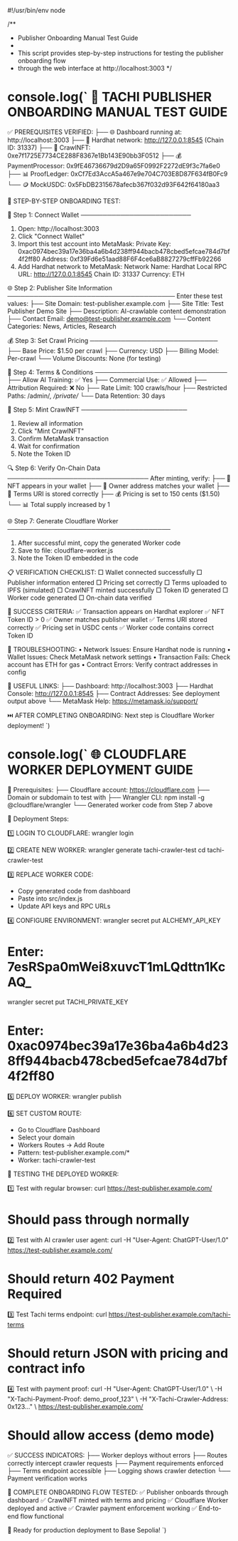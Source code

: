 #!/usr/bin/env node

/**
 * Publisher Onboarding Manual Test Guide
 * 
 * This script provides step-by-step instructions for testing the publisher onboarding flow
 * through the web interface at http://localhost:3003
 */

console.log(`
🚀 TACHI PUBLISHER ONBOARDING MANUAL TEST GUIDE
==================================================

✅ PREREQUISITES VERIFIED:
├── 🌐 Dashboard running at: http://localhost:3003
├── 🔗 Hardhat network: http://127.0.0.1:8545 (Chain ID: 31337)
├── 📄 CrawlNFT: 0xe7f1725E7734CE288F8367e1Bb143E90bb3F0512
├── 💰 PaymentProcessor: 0x9fE46736679d2D9a65F0992F2272dE9f3c7fa6e0
├── 📊 ProofLedger: 0xCf7Ed3AccA5a467e9e704C703E8D87F634fB0Fc9
└── 🪙 MockUSDC: 0x5FbDB2315678afecb367f032d93F642f64180aa3

🎯 STEP-BY-STEP ONBOARDING TEST:

📱 Step 1: Connect Wallet
─────────────────────────
1. Open: http://localhost:3003
2. Click "Connect Wallet"
3. Import this test account into MetaMask:
   Private Key: 0xac0974bec39a17e36ba4a6b4d238ff944bacb478cbed5efcae784d7bf4f2ff80
   Address: 0xf39Fd6e51aad88F6F4ce6aB8827279cffFb92266
4. Add Hardhat network to MetaMask:
   Network Name: Hardhat Local
   RPC URL: http://127.0.0.1:8545
   Chain ID: 31337
   Currency: ETH

🌐 Step 2: Publisher Site Information
──────────────────────────────────────
Enter these test values:
├── Site Domain: test-publisher.example.com
├── Site Title: Test Publisher Demo Site
├── Description: AI-crawlable content demonstration
├── Contact Email: demo@test-publisher.example.com
└── Content Categories: News, Articles, Research

💰 Step 3: Set Crawl Pricing
─────────────────────────────
├── Base Price: $1.50 per crawl
├── Currency: USD
├── Billing Model: Per-crawl
└── Volume Discounts: None (for testing)

📜 Step 4: Terms & Conditions
──────────────────────────────
├── Allow AI Training: ✅ Yes
├── Commercial Use: ✅ Allowed
├── Attribution Required: ❌ No
├── Rate Limit: 100 crawls/hour
├── Restricted Paths: /admin/*, /private/*
└── Data Retention: 30 days

🎨 Step 5: Mint CrawlNFT
────────────────────────
1. Review all information
2. Click "Mint CrawlNFT"
3. Confirm MetaMask transaction
4. Wait for confirmation
5. Note the Token ID

🔍 Step 6: Verify On-Chain Data
────────────────────────────────
After minting, verify:
├── 🎫 NFT appears in your wallet
├── 👛 Owner address matches your wallet
├── 📄 Terms URI is stored correctly
├── 💰 Pricing is set to 150 cents ($1.50)
└── 📊 Total supply increased by 1

🌐 Step 7: Generate Cloudflare Worker
─────────────────────────────────────
1. After successful mint, copy the generated Worker code
2. Save to file: cloudflare-worker.js
3. Note the Token ID embedded in the code

📋 VERIFICATION CHECKLIST:
□ Wallet connected successfully
□ Publisher information entered
□ Pricing set correctly
□ Terms uploaded to IPFS (simulated)
□ CrawlNFT minted successfully
□ Token ID generated
□ Worker code generated
□ On-chain data verified

🎉 SUCCESS CRITERIA:
✅ Transaction appears on Hardhat explorer
✅ NFT Token ID > 0
✅ Owner matches publisher wallet
✅ Terms URI stored correctly
✅ Pricing set in USDC cents
✅ Worker code contains correct Token ID

🚨 TROUBLESHOOTING:
• Network Issues: Ensure Hardhat node is running
• Wallet Issues: Check MetaMask network settings
• Transaction Fails: Check account has ETH for gas
• Contract Errors: Verify contract addresses in config

🔗 USEFUL LINKS:
├── Dashboard: http://localhost:3003
├── Hardhat Console: http://127.0.0.1:8545
├── Contract Addresses: See deployment output above
└── MetaMask Help: https://metamask.io/support/

⏭️  AFTER COMPLETING ONBOARDING:
   Next step is Cloudflare Worker deployment!
`)

console.log(`
🌐 CLOUDFLARE WORKER DEPLOYMENT GUIDE
=====================================

🔧 Prerequisites:
├── Cloudflare account: https://cloudflare.com
├── Domain or subdomain to test with
├── Wrangler CLI: npm install -g @cloudflare/wrangler
└── Generated worker code from Step 7 above

📝 Deployment Steps:

1️⃣  LOGIN TO CLOUDFLARE:
   wrangler login

2️⃣  CREATE NEW WORKER:
   wrangler generate tachi-crawler-test
   cd tachi-crawler-test

3️⃣  REPLACE WORKER CODE:
   - Copy generated code from dashboard
   - Paste into src/index.js
   - Update API keys and RPC URLs

4️⃣  CONFIGURE ENVIRONMENT:
   wrangler secret put ALCHEMY_API_KEY
   # Enter: 7esRSpa0mWei8xuvcT1mLQdttn1KcAQ_
   
   wrangler secret put TACHI_PRIVATE_KEY  
   # Enter: 0xac0974bec39a17e36ba4a6b4d238ff944bacb478cbed5efcae784d7bf4f2ff80

5️⃣  DEPLOY WORKER:
   wrangler publish

6️⃣  SET CUSTOM ROUTE:
   - Go to Cloudflare Dashboard
   - Select your domain
   - Workers Routes → Add Route
   - Pattern: test-publisher.example.com/*
   - Worker: tachi-crawler-test

🧪 TESTING THE DEPLOYED WORKER:

1️⃣  Test with regular browser:
   curl https://test-publisher.example.com/
   # Should pass through normally

2️⃣  Test with AI crawler user agent:
   curl -H "User-Agent: ChatGPT-User/1.0" https://test-publisher.example.com/
   # Should return 402 Payment Required

3️⃣  Test Tachi terms endpoint:
   curl https://test-publisher.example.com/tachi-terms
   # Should return JSON with pricing and contract info

4️⃣  Test with payment proof:
   curl -H "User-Agent: ChatGPT-User/1.0" \\
        -H "X-Tachi-Payment-Proof: demo_proof_123" \\
        -H "X-Tachi-Crawler-Address: 0x123..." \\
        https://test-publisher.example.com/
   # Should allow access (demo mode)

✅ SUCCESS INDICATORS:
├── Worker deploys without errors
├── Routes correctly intercept crawler requests
├── Payment requirements enforced
├── Terms endpoint accessible
├── Logging shows crawler detection
└── Payment verification works

🎯 COMPLETE ONBOARDING FLOW TESTED:
✅ Publisher onboards through dashboard
✅ CrawlNFT minted with terms and pricing
✅ Cloudflare Worker deployed and active
✅ Crawler payment enforcement working
✅ End-to-end flow functional

🚀 Ready for production deployment to Base Sepolia!
`)

